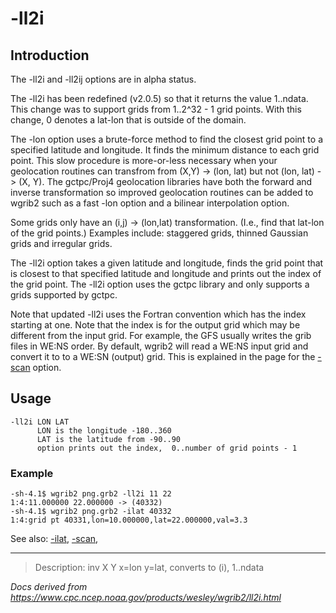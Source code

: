 # -ll2i

## Introduction

The -ll2i and
-ll2ij options are in alpha status.

The -ll2i has been redefined (v2.0.5) so that it returns
the value 1..ndata. This change was to support grids from 1..2^32 - 1 grid points.
With this change, 0 denotes a lat-lon that is outside of the domain.

The -lon option uses a brute-force
method to find the closest grid point to a specified latitude
and longitude. It finds the minimum distance to each grid
point. This slow procedure is more-or-less necessary when
your geolocation routines can transfrom from (X,Y) -> (lon, lat)
but not (lon, lat) -> (X, Y). The gctpc/Proj4 geolocation
libraries have both the forward and inverse transformation so
improved geolocation routines can be added to wgrib2 such
as a fast -lon option and a
bilinear interpolation option.

Some grids only have an (i,j) -> (lon,lat) transformation.
(I.e., find that lat-lon of the grid points.) Examples include:
staggered grids, thinned Gaussian grids and irregular grids.

The -ll2i option takes a given latitude and
longitude, finds the grid point that is closest to that specified
latitude and longitude and prints out the index of the grid point.
The -ll2i option uses the gctpc library
and only supports a grids supported by gctpc.

Note that updated -ll2i uses the Fortran convention
which has the index starting at one. Note that the index is for
the output grid which may be different from the input grid.
For example, the GFS usually writes the grib files in WE:NS order.
By default, wgrib2 will read a WE:NS input grid and convert it to
to a WE:SN (output) grid. This is explained in the page for the
[-scan](./scan.md) option.

## Usage

```
-ll2i LON LAT
      LON is the longitude -180..360
      LAT is the latitude from -90..90
      option prints out the index,  0..number of grid points - 1
```

### Example

```
-sh-4.1$ wgrib2 png.grb2 -ll2i 11 22
1:4:11.000000 22.000000 -> (40332)
-sh-4.1$ wgrib2 png.grb2 -ilat 40332
1:4:grid pt 40331,lon=10.000000,lat=22.000000,val=3.3
```

See also: [-ilat](./ilat.md),
[-scan](./scan.md),

---

> Description: inv X Y x=lon y=lat, converts to (i), 1..ndata

_Docs derived from <https://www.cpc.ncep.noaa.gov/products/wesley/wgrib2/ll2i.html>_
